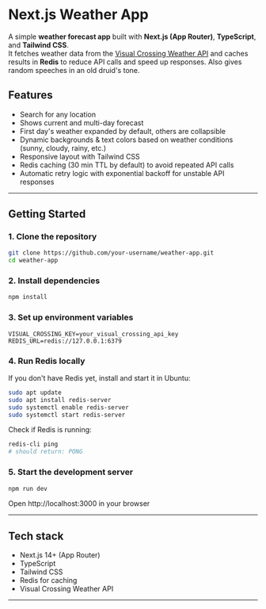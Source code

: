 # Next.js Weather App

A simple **weather forecast app** built with **Next.js (App Router)**, **TypeScript**, and **Tailwind CSS**.  
It fetches weather data from the [Visual Crossing Weather API](https://www.visualcrossing.com/weather-api) and caches results in **Redis** to reduce API calls and speed up responses.
Also gives random speeches in an old druid's tone.

## Features

- Search for any location  
- Shows current and multi-day forecast  
- First day's weather expanded by default, others are collapsible  
- Dynamic backgrounds & text colors based on weather conditions (sunny, cloudy, rainy, etc.)  
- Responsive layout with Tailwind CSS  
- Redis caching (30 min TTL by default) to avoid repeated API calls  
- Automatic retry logic with exponential backoff for unstable API responses  

---

## Getting Started

### 1. Clone the repository
```bash
git clone https://github.com/your-username/weather-app.git
cd weather-app
```

### 2. Install dependencies
```bash
npm install
```

### 3. Set up environment variables
```env
VISUAL_CROSSING_KEY=your_visual_crossing_api_key
REDIS_URL=redis://127.0.0.1:6379
```

### 4. Run Redis locally
If you don't have Redis yet, install and start it in Ubuntu:
```bash
sudo apt update
sudo apt install redis-server
sudo systemctl enable redis-server
sudo systemctl start redis-server
```
Check if Redis is running:
```bash
redis-cli ping
# should return: PONG
```

### 5. Start the development server
```bash
npm run dev
```

Open http://localhost:3000 in your browser

---
## Tech stack

- Next.js 14+ (App Router)
- TypeScript
- Tailwind CSS
- Redis for caching
- Visual Crossing Weather API

---
